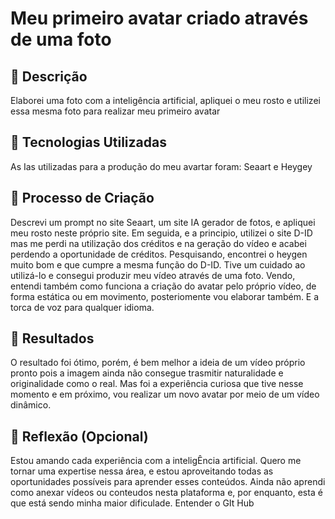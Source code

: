 # Meu primeiro avatar criado através de uma foto

## 📒 Descrição
Elaborei uma foto com a inteligência artificial, apliquei o meu rosto e utilizei essa mesma foto para realizar meu primeiro avatar

## 🤖 Tecnologias Utilizadas
As Ias utilizadas para a produção do meu avartar foram: Seaart e Heygey

## 🧐 Processo de Criação
Descrevi um prompt no site Seaart, um site IA gerador de fotos, e apliquei meu rosto neste próprio site. Em seguida, e a principio, utilizei o site D-ID mas me perdi na utilização dos créditos e na geração do vídeo e acabei perdendo a oportunidade de créditos. Pesquisando, encontrei o heygen muito bom e que cumpre a mesma função do D-ID. Tive um cuidado ao utilizá-lo e consegui produzir meu vídeo através de uma foto. Vendo, entendi também como funciona a criação do avatar pelo próprio vídeo, de forma estática ou em movimento, posteriomente vou elaborar também. E a torca de voz para qualquer idioma. 

## 🚀 Resultados
O resultado foi ótimo, porém, é bem melhor a ideia de um vídeo próprio pronto pois a imagem ainda não consegue trasmitir naturalidade e originalidade como o real. Mas foi a experiência curiosa que tive nesse momento e em próximo, vou realizar um novo avatar por meio de um vídeo dinâmico.

## 💭 Reflexão (Opcional)
Estou amando cada experiência com a inteligÊncia artificial. Quero me tornar uma expertise nessa área, e estou aproveitando todas as oportunidades possíveis para aprender esses conteúdos. Ainda não aprendi como anexar vídeos ou conteudos nesta plataforma e, por enquanto, esta é que está sendo minha maior dificulade. Entender o GIt Hub 
